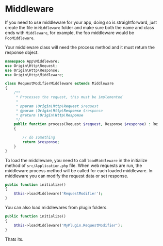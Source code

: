 # Middleware

If you need to use middleware for your app, doing so is straightforward, just create the file in `Middleware` folder and make sure both the name and class ends with `Middleware`, for example, the foo middleware would be `FooMiddleware`.

Your middleware class will need the process method and it must return the response object.

```php
namespace App\Middleware;
use Origin\Http\Request;
use Origin\Http\Response;
use Origin\Http\Middleware;

class RequestModifierMiddleware extends Middleware
{
    /**
     * Processes the request, this must be implemented
     *
     * @param \Origin\Http\Request $request
     * @param \Origin\Http\Response $response
     * @return \Origin\Http\Response
     */
    public function process(Request $request, Response $response) : Response
    {

        // do something
        return $response;
    }
}
```

To load the middleware,  you need to call `loadMiddleware` in the initialize method of `src/Application.php` file. When web requests are run, the middleware process method will be called for each loaded middleware. In middleware you can modify the request data or set response.

```php
public function initialize()
{
    $this->loadMiddleware('RequestModifier');
}
```

You can also load middlewares from plugin folders.

```php
public function initialize()
{
    $this->loadMiddleware('MyPlugin.RequestModifier');
}
```

Thats its.